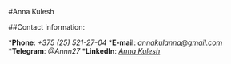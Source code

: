 #Anna Kulesh

##Contact information:

*__Phone__: *+375 (25) 521-27-04*
*__E-mail__: *annakulanna@gmail.com*
*__Telegram__: *@Annn27*
*__LinkedIn__: *[Anna Kulesh](https://www.linkedin.com/in/anna-kulesh-278024180/)*

